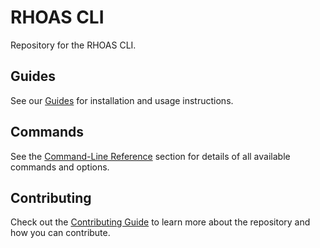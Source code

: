 # RHOAS CLI

Repository for the RHOAS CLI.

## Guides

See our [Guides](https://github.com/bf2fc6cc711aee1a0c2a/guides/tree/main/rhoas-cli) for installation and usage instructions.

## Commands

See the [Command-Line Reference](./docs/commands/rhoas.adoc) section for details of all available commands and options.

## Contributing

Check out the [Contributing Guide](./CONTRIBUTING.md) to learn more about the repository and how you can contribute.
